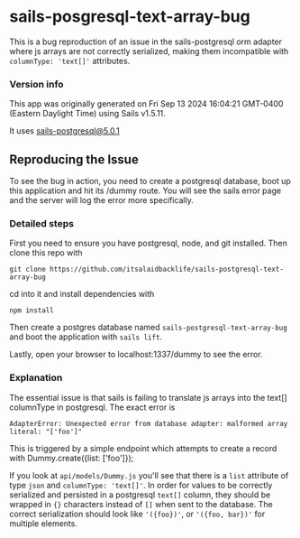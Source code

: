 # sails-posgresql-text-array-bug

This is a bug reproduction of an issue in the sails-postgresql orm adapter where js arrays are not correctly serialized, making them incompatible with `columnType: 'text[]'` attributes. 



### Version info

This app was originally generated on Fri Sep 13 2024 16:04:21 GMT-0400 (Eastern Daylight Time) using Sails v1.5.11.

It uses sails-postgresql@5.0.1

## Reproducing the Issue
To see the bug in action, you need to create a postgresql database, boot up this application and hit its /dummy route. You will see the sails error page and the server will log the error more specifically.

### Detailed steps

First you need to ensure you have postgresql, node, and git installed. Then clone this repo with

```
git clone https://github.com/itsalaidbacklife/sails-postgresql-text-array-bug
```

cd into it and install dependencies with

```
npm install
```

Then create a postgres database named `sails-postgresql-text-array-bug` and boot the application with `sails lift`.

Lastly, open your browser to localhost:1337/dummy to see the error.

### Explanation
The essential issue is that sails is failing to translate js arrays into the text[] columnType in postgresql. The exact error is
```
AdapterError: Unexpected error from database adapter: malformed array literal: "['foo']"
```

This is triggered by a simple endpoint which attempts to create a record with Dummy.create({list: ['foo']});

If you look at `api/models/Dummy.js` you'll see that there is a `list` attribute of type `json` and `columnType: 'text[]'`. In order for values to be correctly serialized and persisted in a postgresql `text[]` column, they should be wrapped in `{}` characters instead of `[]` when sent to the database. The correct serialization should look like `'({foo})'`, or `'({foo, bar})'` for multiple elements.
